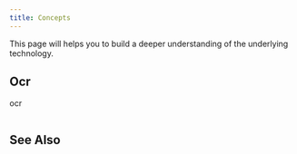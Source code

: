 ```yaml
---
title: Concepts
---
```


This page will helps you to build a deeper understanding of the underlying technology.

## Ocr

ocr

```python

```

## See Also


